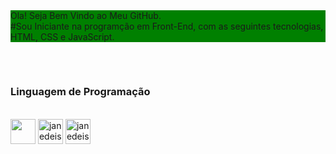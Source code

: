 <div style="background-color: green">
  Ola! Seja Bem Vindo ao Meu GitHub.<br>
  #Sou Iniciante na programção em Front-End, com as seguintes tecnologias, HTML, CSS e JavaScript.
</div>
 
 ##
<div style = "display: inline_block"><br>
  <h3><strong>Linguagem de Programação</h3></strong><br>
  <img aling="center" height="40" width="40" src="https://cdn.jsdelivr.net/gh/devicons/devicon/icons/html5/html5-plain-wordmark.svg"/>
  <img aling="center" alt="janedeis-_css" height="40" width="40" src="https://cdn.jsdelivr.net/gh/devicons/devicon/icons/css3/css3-plain-wordmark.svg"/>
  <img aling="center" alt="janedeis_Js" height="40" width="40" src="https://cdn.jsdelivr.net/gh/devicons/devicon/icons/javascript/javascript-original.svg"/>
  
  
</div>
 


